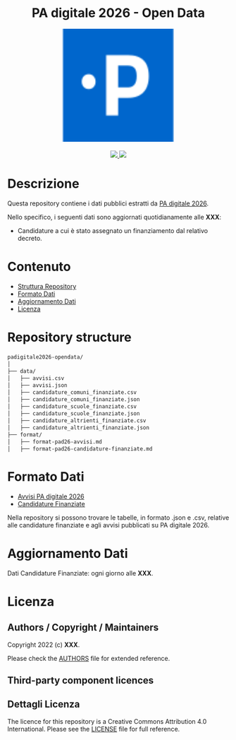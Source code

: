 <h1 align="center">PA digitale 2026 - Open Data</h1>

<div align="center">
<img width="256" height="256" src="img/site-logo.svg">
</div>

<br />
<div align="center">
    <!-- CoC -->
    <a href="CODE_OF_CONDUCT.md">
      <img src="https://img.shields.io/badge/Contributor%20Covenant-v2.0%20adopted-ff69b4.svg" />
    </a>
    <!-- last commit -->
    <a href="https://github.com/teamdigitale/padigitale2026-opendata/commits/main">
      <img src="https://img.shields.io/github/last-commit/teamdigitale/padigitale2026-opendata" />
    </a>

</div>

# Descrizione

Questa repository contiene i dati pubblici estratti da [PA digitale 2026](https://padigitale2026.gov.it/).

Nello specifico, i seguenti dati sono aggiornati quotidianamente alle **XXX**: 
- Candidature a cui è stato assegnato un finanziamento dal relativo decreto. 

# Contenuto

- [Struttura Repository](#struttura-repository)
- [Formato Dati](#formato-dati)
- [Aggiornamento Dati](#aggiornamento-dati)
- [Licenza](#licenza)


# Repository structure
```
padigitale2026-opendata/
│
├── data/
│   ├── avvisi.csv
│   ├── avvisi.json
│   ├── candidature_comuni_finanziate.csv
│   ├── candidature_comuni_finanziate.json
│   ├── candidature_scuole_finanziate.csv
│   ├── candidature_scuole_finanziate.json
│   ├── candidature_altrienti_finanziate.csv
│   ├── candidature_altrienti_finanziate.json
├── format/
│   ├── format-pad26-avvisi.md
│   ├── format-pad26-candidature-finanziate.md
```

# Formato Dati
- [Avvisi PA digitale 2026](https://github.com/teamdigitale/padigitale2026-opendata/blob/master/format/format-pad26-avvisi.md)
- [Candidature Finanziate](https://github.com/teamdigitale/padigitale2026-opendata/blob/master/format/format-pad26-candidature-finanziate.md)


Nella repository si possono trovare le tabelle, in formato .json e .csv, relative alle candidature finanziate e agli avvisi pubblicati su PA digitale 2026. 


# Aggiornamento Dati
Dati Candidature Finanziate: ogni giorno alle **XXX**.

# Licenza

## Authors / Copyright / Maintainers

Copyright 2022 (c) **XXX**.

Please check the [AUTHORS](AUTHORS) file for extended reference.

## Third-party component licences

## Dettagli Licenza

The licence for this repository is a Creative Commons Attribution 4.0 International. Please see the [LICENSE](LICENSE) file for full reference.
